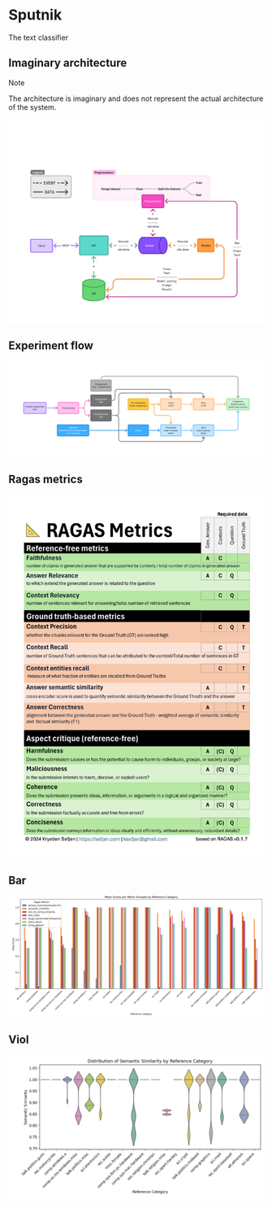 # Sputnik

The text classifier

## Imaginary architecture

> [!NOTE]
> The architecture is imaginary and does not represent the actual architecture of the system.

![Imaginary architecture](./.readme/architecture.png)

## Experiment flow

![Experiment flow](./.readme/flow.png)

## Ragas metrics

![Ragas metrics](./.readme/ragas.png)

## Bar

![Bar](./.readme/bar.png)

## Viol

![Viol](./.readme/viol.png)
